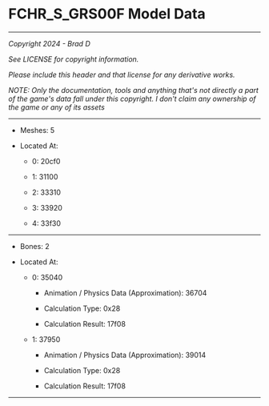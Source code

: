 # FCHR_S_GRS00F Model Data

---

*Copyright 2024 - Brad D*

*See LICENSE for copyright information.*

*Please include this header and that license for any derivative works.*

*NOTE: Only the documentation, tools and anything that's not directly a part of the game's data fall under this copyright. I don't claim any ownership of the game or any of its assets*

---

* Meshes: 5

* Located At:

  * 0: 20cf0

  * 1: 31100

  * 2: 33310

  * 3: 33920

  * 4: 33f30

---

* Bones: 2

* Located At:

  * 0: 35040

    * Animation / Physics Data (Approximation): 36704

    * Calculation Type: 0x28

    * Calculation Result: 17f08

  * 1: 37950

    * Animation / Physics Data (Approximation): 39014

    * Calculation Type: 0x28

    * Calculation Result: 17f08

---

